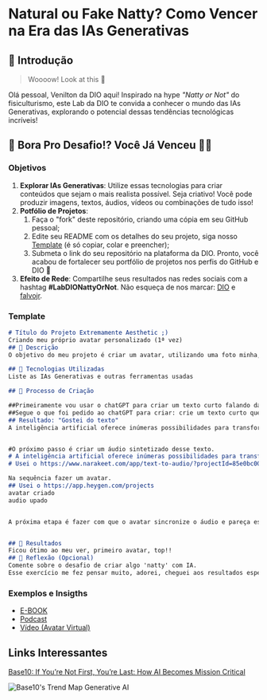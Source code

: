 # Natural ou Fake Natty? Como Vencer na Era das IAs Generativas

## 🚀 Introdução

> Woooow! Look at this 👀

Olá pessoal, Venilton da DIO aqui! Inspirado na hype _"Natty or Not"_ do fisiculturismo, este Lab da DIO te convida a conhecer o mundo das IAs Generativas, explorando o potencial dessas tendências tecnológicas incríveis!

## 🎯 Bora Pro Desafio!? Você Já Venceu 💪🤓

### Objetivos

1. **Explorar IAs Generativas**: Utilize essas tecnologias para criar conteúdos que sejam o mais realista possível. Seja criativo! Você pode produzir imagens, textos, áudios, vídeos ou combinações de tudo isso!
1. **Potfólio de Projetos**:
    1. Faça o "fork" deste repositório, criando uma cópia em seu GitHub pessoal;
    2. Edite seu README com os detalhes do seu projeto, siga nosso [Template](#template) (é só copiar, colar e preencher);
    3. Submeta o link do seu repositório na plataforma da DIO. Pronto, você acabou de fortalecer seu portfólio de projetos nos perfis do GitHub e DIO 🚀
1. **Efeito de Rede**: Compartilhe seus resultados nas redes sociais com a hashtag **#LabDIONattyOrNot**. Não esqueça de nos marcar: [DIO](https://www.linkedin.com/school/dio-makethechange) e [falvojr](https://www.linkedin.com/in/falvojr).

### Template

```markdown
# Título do Projeto Extremamente Aesthetic ;)
Criando meu próprio avatar personalizado (1ª vez)
## 📒 Descrição
O objetivo do meu projeto é criar um avatar, utilizando uma foto minha, fantasiado de índio, (faz 2 anos que fui na festa a fantasia kkkk), criar uma fala de pelo menos 1 min, falando das possibilidades da inteligência artificial IA, criar legendas neste vídeo, sincronizadas perfeitamente com a fala. Vamos ver no que dá!!

## 🤖 Tecnologias Utilizadas
Liste as IAs Generativas e outras ferramentas usadas

## 🧐 Processo de Criação

##Primeiramente vou usar o chatGPT para criar um texto curto falando das possibilidades da inteligência artificial IA.
##Segue o que foi pedido ao chatGPT para criar: crie um texto curto que possa ser falado em no máximo um minuto, falando das possibilidades da inteligência artificial IA.
## Resultado: "Gostei do texto"
A inteligência artificial oferece inúmeras possibilidades para transformar nossas vidas e a sociedade. Ela já está presente em várias áreas: na medicina, ajuda a diagnosticar doenças com mais precisão e a desenvolver novos tratamentos; na educação, permite criar conteúdos personalizados para cada aluno, promovendo uma aprendizagem mais eficaz; e na indústria, otimiza processos, reduzindo custos e aumentando a produtividade. Além disso, IA melhora a segurança em cidades inteligentes, aprimora a experiência de consumo e até auxilia na preservação ambiental, ajudando a monitorar ecossistemas e prever desastres naturais. Em resumo, a IA está moldando um futuro mais eficiente, seguro e inovador.


#O próximo passo é criar um áudio sintetizado desse texto.
# A inteligência artificial oferece inúmeras possibilidades para transformar nossas vidas e a sociedade. Ela já está presente em várias áreas: na medicina, ajuda a diagnosticar doenças com mais precisão e a desenvolver novos tratamentos; na educação, permite criar conteúdos personalizados para cada aluno, promovendo uma aprendizagem mais eficaz; e na indústria, otimiza processos, reduzindo custos e aumentando a produtividade. Além disso, IA melhora a segurança em cidades inteligentes, aprimora a experiência de consumo e até auxilia na preservação ambiental, ajudando a monitorar ecossistemas e prever desastres naturais. Em resumo, a IA está moldando um futuro mais eficiente, seguro e inovador.
# Usei o https://www.narakeet.com/app/text-to-audio/?projectId=85e0bc00-4a02-4950-a47a-d0553c2b09

Na sequência fazer um avatar.
## Usei o https://app.heygen.com/projects
avatar criado
audio upado


A próxima etapa é fazer com que o avatar sincronize o áudio e pareça estar falando.


## 🚀 Resultados
Ficou ótimo ao meu ver, primeiro avatar, top!!
## 💭 Reflexão (Opcional)
Comente sobre o desafio de criar algo 'natty' com IA.
Esse exercício me fez pensar muito, adorei, cheguei aos resultados esperados.
```

### Exemplos e Insigths

- [E-BOOK](/exemplos/E-BOOK.md)
- [Podcast](/exemplos/PODCAST.md)
- [Vídeo (Avatar Virtual)](/exemplos/VIDEO.md)

## Links Interessantes

[Base10: If You’re Not First, You’re Last: How AI Becomes Mission Critical](https://base10.vc/post/generative-ai-mission-critical/)

![Base10's Trend Map Generative AI](https://github.com/digitalinnovationone/lab-natty-or-not/assets/730492/f4df26e8-f8f7-4419-8252-c69d73ea930c)
